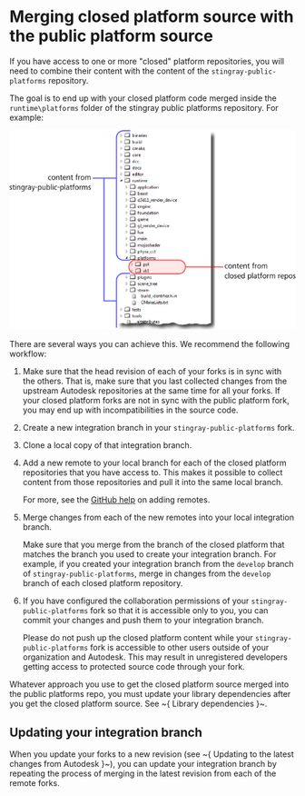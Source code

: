 # Merging closed platform source with the public platform source

If you have access to one or more "closed" platform repositories, you will need to combine their content with the content of the `stingray-public-platforms` repository.

The goal is to end up with your closed platform code merged inside the `runtime\platforms` folder of the stingray public platforms repository. For example:

![Merged repositories](../../images/merged_repos.png)

There are several ways you can achieve this. We recommend the following workflow:

1.	Make sure that the head revision of each of your forks is in sync with the others. That is, make sure that you last collected changes from the upstream Autodesk repositories at the same time for all your forks. If your closed platform forks are not in sync with the public platform fork, you may end up with incompatibilities in the source code.

1.	Create a new integration branch in your `stingray-public-platforms` fork.

2.	Clone a local copy of that integration branch.

3.	Add a new remote to your local branch for each of the closed platform repositories that you have access to. This makes it possible to collect content from those repositories and pull it into the same local branch.

	For more, see the [GitHub help](https://help.github.com/articles/adding-a-remote/) on adding remotes.

4.	Merge changes from each of the new remotes into your local integration branch.

	Make sure that you merge from the branch of the closed platform that matches the branch you used to create your integration branch. For example, if you created your integration branch from the `develop` branch of `stingray-public-platforms`, merge in changes from the `develop` branch of each closed platform repository.

5.	If you have configured the collaboration permissions of your `stingray-public-platforms` fork so that it is accessible only to you, you can commit your changes and push them to your integration branch.

	Please do not push up the closed platform content while your `stingray-public-platforms` fork is accessible to other users outside of your organization and Autodesk. This may result in unregistered developers getting access to protected source code through your fork.

Whatever approach you use to get the closed platform source merged into the public platforms repo, you must update your library dependencies after you get the closed platform source. See ~{ Library dependencies }~.

## Updating your integration branch

When you update your forks to a new revision (see ~{ Updating to the latest changes from Autodesk }~), you can update your integration branch by repeating the process of merging in the latest revision from each of the remote forks.
